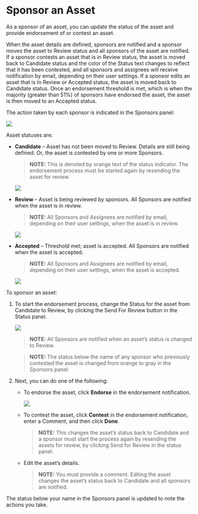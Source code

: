 # Sponsor an Asset

As a sponsor of an asset, you can update the status of the asset and
provide endorsement of or contest an asset.

When the asset details are defined, sponsors are notified and a sponsor
moves the asset to Review status and all sponsors of the asset are
notified. If a sponsor contests an asset that is in Review status, the
asset is moved back to Candidate status and the color of the Status text
changes to reflect that it has been contested, and all sponsors and
assignees will receive notification by email, depending on their user
settings. If a sponsor edits an asset that is In Review or Accepted
status, the asset is moved back to Candidate status. Once an endorsement
threshold is met, which is when the majority (greater than 51%) of
sponsors have endorsed the asset, the asset is then moved to an Accepted
status.

The action taken by each sponsor is indicated in the Sponsors panel:

![](Resources/Images/Sponsors_Panel1.png)

Asset statuses are:

  - **Candidate** – Asset has not been moved to Review. Details are
    still being defined. Or, the asset is contested by one or more
    Sponsors.
    
    >**NOTE:** This is denoted by orange text of the status indicator.
    The endorsement process must be started again by resending the asset
    for review.
    
    ![](Resources/Images/Status_Candidate.png)

  - **Review** – Asset is being reviewed by sponsors. All Sponsors are
    notified when the asset is in review.
    
    >**NOTE:** All Sponsors and Assignees are notified by email,
    depending on their user settings, when the asset is in review.
    
    ![](Resources/Images/sponsors_review.png)

  - **Accepted** – Threshold met; asset is accepted. All Sponsors are
    notified when the asset is accepted.
    
    >**NOTE:** All Sponsors and Assignees are notified by email,
    depending on their user settings, when the asset is accepted.
    
    ![](Resources/Images/sponsors_accepted.png)

To sponsor an asset:

1.  To start the endorsement process, change the Status for the asset
    from Candidate to Review, by clicking the Send For Review button in
    the Status panel.
    
    ![](Resources/Images/Status_Candidate.png)
    
    >**NOTE:** All Sponsors are notified when an asset’s status is
    changed to Review.
    
    >**NOTE:** The status below the name of any sponsor who previously
    contested the asset is changed from orange to gray in the Sponsors
    panel.

2.  Next, you can do one of the following:
    
      - To endorse the asset, click **Endorse** in the endorsement
        notification.
        
        ![](Resources/Images/endorse.png)
    
      - To contest the asset, click **Contest** in the endorsement
        notification, enter a Comment, and then click **Done**.
        
        >**NOTE:** This changes the asset’s status back to Candidate and
        a sponsor must start the process again by resending the assets
        for review, by clicking Send for Review in the status panel.
    
      - Edit the asset’s details.
        
        >**NOTE:** You must provide a comment. Editing the asset changes
        the asset’s status back to Candidate and all sponsors are
        notified.

The status below your name in the Sponsors panel is updated to note the
actions you take.
